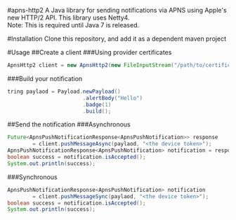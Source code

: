 #apns-http2
A Java library for sending notifications via APNS using Apple's new HTTP/2 API. This library uses Netty4.<br/>
Note: This is required until Java 7 is released.

#Installation
Clone this repository, and add it as a dependent maven project

#Usage
##Create a client
###Using provider certificates
```java 
ApnsHttp2 client = new ApnsHttp2(new FileInputStream("/path/to/certificate.p12", pwd).productMode();
```
###Build your notification
```java
tring paylaod = Payload.newPayload()
                        .alertBody("Hello")
                        .badge(1)
                        .build();
```
##Send the notification
###Asynchronous
```java
Future<ApnsPushNotificationResponse<ApnsPushNotification>> response 
        = client.pushMessageAsync(paylaod, "<the device token>");
ApnsPushNotificationResponse<ApnsPushNotification> notification = response.get();
boolean success = notification.isAccepted();
System.out.println(success);
```
###Synchronous
```java
ApnsPushNotificationResponse<ApnsPushNotification> notification 
        = client.pushMessageSync(paylaod, "<the device token>");
boolean success = notification.isAccepted();
System.out.println(success);
```
